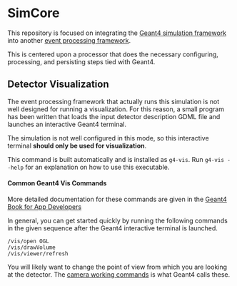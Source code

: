 # SimCore

This repository is focused on integrating the 
[Geant4 simulation framework](https://github.com/LDMX-Software/geant4) 
into another [event processing framework](https://github.com/LDMX-Software/Framework).

This is centered upon a processor that does the necessary
configuring, processing, and persisting steps tied with Geant4.

## Detector Visualization

The event processing framework that actually runs this simulation
is not well designed for running a visualization. For this reason,
a small program has been written that loads the input detector
description GDML file and launches an interactive Geant4 terminal.

The simulation is not well configured in this mode, so this 
interactive terminal **should only be used for visualization**.

This command is built automatically and is installed as `g4-vis`.
Run `g4-vis --help` for an explanation on how to use this executable.

#### Common Geant4 Vis Commands
More detailed documentation for these commands are given in the 
[Geant4 Book for App Developers](https://geant4-userdoc.web.cern.ch/UsersGuides/ForApplicationDeveloper/html/Visualization/commandcontrol.html#scene-scene-handler-and-viewer)

In general, you can get started quickly by running the following
commands in the given sequence after the Geant4 interactive terminal
is launched.

```
/vis/open OGL
/vis/drawVolume
/vis/viewer/refresh
```

You will likely want to change the point of view from which you are looking at the
detector. The [camera working commands](https://geant4-userdoc.web.cern.ch/UsersGuides/ForApplicationDeveloper/html/Visualization/commandcontrol.html#basic-camera-workings-vis-viewer-commands)
is what Geant4 calls these.

